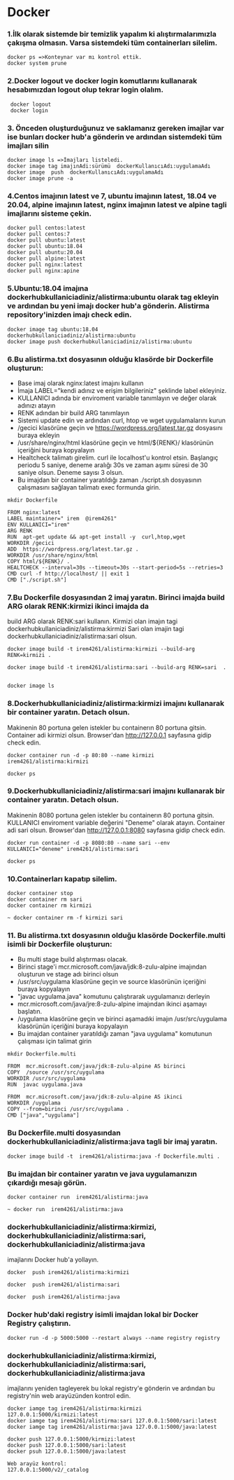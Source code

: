 # Docker

### 1.İlk olarak sistemde bir temizlik yapalım ki alıştırmalarımızla çakışma olmasın. Varsa sistemdeki tüm containerları silelim. 
```
docker ps =>Konteynar var mı kontrol ettik.
docker system prune 

```
### 2.Docker logout ve docker login komutlarını kullanarak hesabımızdan logout olup tekrar login olalım. 
```
 docker logout
 docker login
```

### 3. Önceden oluşturduğunuz ve saklamanız gereken imajlar var ise bunları docker hub'a gönderin ve ardından sistemdeki tüm imajları silin
```
docker image ls =>İmajları listeledi.
docker image tag imajınAdi:sürümü  dockerKullanıcıAdı:uygulamaAdı
docker image  push  dockerKullanıcıAdı:uygulamaAdı 
docker image prune -a 

```

### 4.Centos imajının latest ve 7, ubuntu imajının latest, 18.04 ve 20.04, alpine imajının latest, nginx imajının latest ve alpine tagli imajlarını sisteme çekin. 
```
docker pull centos:latest
docker pull centos:7
docker pull ubuntu:latest
docker pull ubuntu:18.04
docker pull ubuntu:20.04
docker pull alpine:latest
docker pull nginx:latest
docker pull nginx:apine
```

### 5.Ubuntu:18.04 imajına dockerhubkullaniciadiniz/alistirma:ubuntu olarak tag ekleyin ve ardından bu yeni imajı docker hub'a gönderin. Alistirma repository'inizden imajı check edin. 
```
docker image tag ubuntu:18.04 dockerhubkullaniciadiniz/alistirma:ubuntu
docker image push dockerhubkullaniciadiniz/alistirma:ubuntu
```
### 6.Bu alistirma.txt dosyasının olduğu klasörde bir Dockerfile oluşturun: 
- Base imaj olarak nginx:latest imajını kullanın
- İmaja LABEL="kendi adınız ve erişim bilgileriniz" şeklinde label ekleyiniz. 
- KULLANICI adında bir enviroment variable tanımlayın ve değer olarak adınızı atayın
- RENK adından bir build ARG tanımlayın
- Sistemi update edin ve ardından curl, htop ve wget uygulamalarını kurun
- /gecici klasörüne geçin ve https://wordpress.org/latest.tar.gz dosyasını buraya ekleyin
- /usr/share/nginx/html klasörüne geçin ve html/${RENK}/ klasörünün içeriğini buraya kopyalayın
- Healtcheck talimatı girelim. curl ile localhost'u kontrol etsin. Başlangıç periodu 5 saniye, deneme aralığı 30s ve
zaman aşımı süresi de 30 saniye olsun. Deneme sayısı 3 olsun. 
- Bu imajdan bir container yaratıldığı zaman ./script.sh dosyasının çalışmasını sağlayan talimatı exec formunda girin. 

```
mkdir Dockerfile

FROM nginx:latest
LABEL maintainer=" irem  @irem4261"
ENV KULLANICI="irem"
ARG RENK
RUN  apt-get update && apt-get install -y  curl,htop,wget
WORKDIR /gecici
ADD  https://wordpress.org/latest.tar.gz .
WORKDIR /usr/share/nginx/html
COPY html/${RENK}/ .
HEALTCHECK --interval=30s --timeout=30s --start-period=5s --retries=3 CMD curl -f http://localhost/ || exit 1
CMD ["./script.sh"]
```
### 7.Bu Dockerfile dosyasından 2 imaj yaratın. Birinci imajda build ARG olarak RENK:kirmizi ikinci imajda da
build ARG olarak RENK:sari kullanın. Kirmizi olan imajın tagi dockerhubkullaniciadiniz/alistirma:kirmizi 
Sari olan imajin tagi dockerhubkullaniciadiniz/alistirma:sari olsun. 
```
docker image build -t irem4261/alistirma:kirmizi --build-arg RENK=kirmizi .

docker image build -t irem4261/alistirma:sari --build-arg RENK=sari  .


docker image ls 

```
### 8.Dockerhubkullaniciadiniz/alistirma:kirmizi imajını kullanarak bir container yaratın. Detach olsun.
Makinenin 80 portuna gelen istekler bu containerın 80 portuna gitsin. Container adi kirmizi olsun.
Browser'dan http://127.0.0.1 sayfasına gidip check edin.  
```
docker container run -d -p 80:80 --name kirmizi irem4261/alistirma:kirmizi

docker ps
```
### 9.Dockerhubkullaniciadiniz/alistirma:sari imajını kullanarak bir container yaratın. Detach olsun.
Makinenin 8080 portuna gelen istekler bu containerın 80 portuna gitsin.
KULLANICI enviroment variable değerini "Deneme" olarak atayın. Container adi sari olsun. 
Browser'dan http://127.0.0.1:8080 sayfasına gidip check edin.
```
docker run container -d -p 8080:80 --name sari --env KULLANICI="deneme" irem4261/alistirma:sari

docker ps
```
### 10.Containerları kapatıp silelim. 
```
docker container stop
docker container rm sari
docker container rm kirmizi

~ docker container rm -f kirmizi sari
```
###  11. Bu alistirma.txt dosyasının olduğu klasörde Dockerfile.multi isimli bir Dockerfile oluşturun: 
- Bu multi stage build alıştırması olacak. 
- Birinci stage'i  mcr.microsoft.com/java/jdk:8-zulu-alpine imajından oluşturun ve stage adı birinci olsun
- /usr/src/uygulama klasörüne geçin ve source klasörünün içeriğini buraya kopyalayın
- "javac uygulama.java" komutunu çalıştırarak uygulamanızı derleyin
- mcr.microsoft.com/java/jre:8-zulu-alpine imajından ikinci aşamayı başlatın. 
- /uygulama klasörüne geçin ve birinci aşamadıki imajın /usr/src/uygulama klasörünün içeriğini buraya kopyalayın
- Bu imajdan container yaratıldığı zaman "java uygulama" komutunun çalışması için talimat girin
```
mkdir Dockerfile.multi

FROM  mcr.microsoft.com/java/jdk:8-zulu-alpine AS birinci 
COPY  /source /usr/src/uygulama 
WORKDIR /usr/src/uygulama
RUN  javac uygulama.java

FROM  mcr.microsoft.com/java/jdk:8-zulu-alpine AS ikinci
WORKDIR /uygulama
COPY --from=birinci /usr/src/uygulama .
CMD ["java","uygulama"]

```

### Bu Dockerfile.multi dosyasından dockerhubkullaniciadiniz/alistirma:java tagli bir imaj yaratın. 
```
docker image build -t  irem4261/alistirma:java -f Dockerfile.multi .
```

### Bu imajdan bir container yaratın ve java uygulamanızın çıkardığı mesajı görün.
```
docker container run  irem4261/alistirma:java

~ docker run  irem4261/alistirma:java
```

###  dockerhubkullaniciadiniz/alistirma:kirmizi, dockerhubkullaniciadiniz/alistirma:sari, dockerhubkullaniciadiniz/alistirma:java
imajlarını Docker hub'a yollayın. 

```
docker  push irem4261/alistirma:kirmizi

docker  push irem4261/alistirma:sari

docker  push irem4261/alistirma:java
```

### Docker hub'daki registry isimli imajdan lokal bir Docker Registry çalıştırın. 
```
docker run -d -p 5000:5000 --restart always --name registry registry
```

### dockerhubkullaniciadiniz/alistirma:kirmizi, dockerhubkullaniciadiniz/alistirma:sari, dockerhubkullaniciadiniz/alistirma:java
imajlarını yeniden tagleyerek bu lokal registry'e gönderin ve ardından bu registry'nin web arayüzünden kontrol edin. 
```
docker iamge tag irem4261/alistirma:kirmizi 127.0.0.1:5000/kirmizi:latest
docker iamge tag irem4261/alistirma:sari 127.0.0.1:5000/sari:latest
docker iamge tag irem4261/alistirma:java 127.0.0.1:5000/java:latest

docker push 127.0.0.1:5000/kirmizi:latest
docker push 127.0.0.1:5000/sari:latest
docker psuh 127.0.0.1:5000/java:latest

Web arayüz kontrol:
127.0.0.1:5000/v2/_catalog

```
